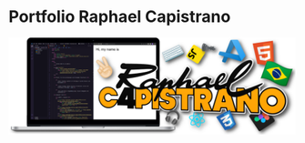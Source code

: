 # Portfolio Raphael Capistrano
<img src="https://github.com/C4PISTRANO/Portfolio/blob/main/src/img/BannerRaphaelCapistrano.png">
